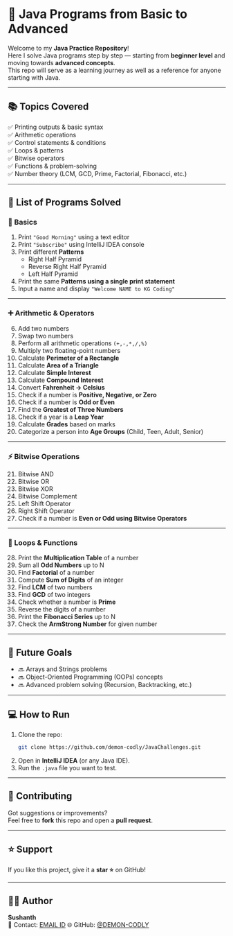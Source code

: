 # 🚀 Java Programs from Basic to Advanced

Welcome to my **Java Practice Repository**!  
Here I solve Java programs step by step — starting from **beginner level** and moving towards **advanced concepts**.  
This repo will serve as a learning journey as well as a reference for anyone starting with Java.  

---

## 📚 Topics Covered
✅ Printing outputs & basic syntax  
✅ Arithmetic operations  
✅ Control statements & conditions  
✅ Loops & patterns  
✅ Bitwise operators  
✅ Functions & problem-solving  
✅ Number theory (LCM, GCD, Prime, Factorial, Fibonacci, etc.)  

---

## 📝 List of Programs Solved

### 🔰 Basics
1. Print `"Good Morning"` using a text editor  
2. Print `"Subscribe"` using IntelliJ IDEA console  
3. Print different **Patterns**  
   - Right Half Pyramid  
   - Reverse Right Half Pyramid  
   - Left Half Pyramid  
4. Print the same **Patterns using a single print statement**  
5. Input a name and display `"Welcome NAME to KG Coding"`  

---

### ➕ Arithmetic & Operators
6. Add two numbers  
7. Swap two numbers  
8. Perform all arithmetic operations `(+,-,*,/,%)`  
9. Multiply two floating-point numbers  
10. Calculate **Perimeter of a Rectangle**  
11. Calculate **Area of a Triangle**  
12. Calculate **Simple Interest**  
13. Calculate **Compound Interest**  
14. Convert **Fahrenheit → Celsius**  
15. Check if a number is **Positive, Negative, or Zero**  
16. Check if a number is **Odd or Even**  
17. Find the **Greatest of Three Numbers**  
18. Check if a year is a **Leap Year**  
19. Calculate **Grades** based on marks  
20. Categorize a person into **Age Groups** (Child, Teen, Adult, Senior)  

---

### ⚡ Bitwise Operations
21. Bitwise AND  
22. Bitwise OR  
23. Bitwise XOR  
24. Bitwise Complement  
25. Left Shift Operator  
26. Right Shift Operator  
27. Check if a number is **Even or Odd using Bitwise Operators**  

---

### 🔄 Loops & Functions
28. Print the **Multiplication Table** of a number  
29. Sum all **Odd Numbers** up to N  
30. Find **Factorial** of a number  
31. Compute **Sum of Digits** of an integer  
32. Find **LCM** of two numbers  
33. Find **GCD** of two integers  
34. Check whether a number is **Prime**  
35. Reverse the digits of a number  
36. Print the **Fibonacci Series** up to N  
37. Check the **ArmStrong Number** for given number
---

## 🎯 Future Goals
- 🔜 Arrays and Strings problems  
- 🔜 Object-Oriented Programming (OOPs) concepts  
- 🔜 Advanced problem solving (Recursion, Backtracking, etc.)  

---

## 💻 How to Run
1. Clone the repo:
   ```bash
   git clone https://github.com/demon-codly/JavaChallenges.git
2. Open in **IntelliJ IDEA** (or any Java IDE).  
3. Run the `.java` file you want to test.  

---

## 🤝 Contributing
Got suggestions or improvements?  
Feel free to **fork** this repo and open a **pull request**.  

---

## ⭐ Support
If you like this project, give it a **star ⭐** on GitHub!  

---

## 👨‍💻 Author
**Sushanth**  
📧 Contact: [EMAIL ID](littlecodly@gmail.com)
🌐 GitHub: [@DEMON-CODLY](https://github.com/demon-codly)
